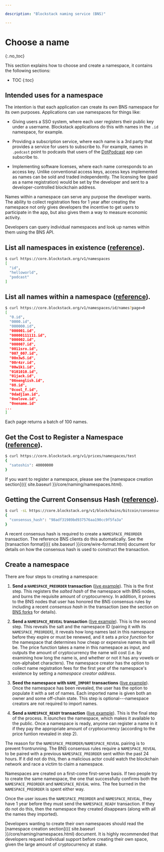 ```yaml
---

description: "Blockstack naming service (BNS)"

---
```

# Choose a name
{:.no_toc}

This section explains how to choose and create a namespace, it contains the
following sections:

* TOC
{:toc}


## Intended uses for a namespace

The intention is that each application can create its own BNS
namespace for its own purposes.  Applications can use namespaces for things like:

* Giving users a SSO system, where each user registers their public key under a
  username.  Blockstack applications do this with names in the `.id` namespace,
for example.

* Providing a subscription service, where each name is a 3rd party that provides
a service for users to subscribe to.  For example, names in
`.podcast` point to podcasts that users of the <a href="https://dotpodcast.co" target="\_blank">DotPodcast</a> app can subscribe to.
* Implementing software licenses, where each name corresponds to an access key.
  Unlike conventional access keys, access keys implemented as names
can be sold and traded independently.  The licensing fee (paid as a name
registration) would be set by the developer and sent to a developer-controlled
blockchain address.

Names within a namespace can serve any purpose the developer wants.  The ability
to collect registration fees for 1 year after creating the namespace not only
gives developers the incentive to get users to participate in the app, but also
gives them a way to measure economic activity.

Developers can query individual namespaces and look up names within them using
the BNS API.

## List all namespaces in existence (<a href="https://core.blockstack.org/#namespace-operations-get-all-namespaces" target="\_blank">reference</a>).

```bash
$ curl https://core.blockstack.org/v1/namespaces
[
  "id",
  "helloworld",
  "podcast"
]
```

## List all names within a namespace (<a href="https://core.blockstack.org/#namespace-operations-get-all-namespaces" target="\_blank">reference</a>).

```bash
$ curl https://core.blockstack.org/v1/namespaces/id/names?page=0
[
  "0.id",
  "0000.id",
  "000000.id",
  "000001.id",
  "00000111111.id",
  "000002.id",
  "000007.id",
  "0011sro.id",
  "007_007.id",
  "00n3w5.id",
  "00r4zr.id",
  "00w1k1.id",
  "0101010.id",
  "01jack.id",
  "06nenglish.id",
  "08.id",
  "0cool_f.id",
  "0dadj1an.id",
  "0nelove.id",
  "0nename.id"
...
]
```

Each page returns a batch of 100 names.

## Get the Cost to Register a Namespace (<a href="https://core.blockstack.org/#price-checks-get-namespace-price" target="\_blank">reference</a>).

```bash
$ curl https://core.blockstack.org/v1/prices/namespaces/test
{
  "satoshis": 40000000
}
```

If you want to register a namespace, please see the [namespace creation section]({{ site.baseurl }}/core/naming/namespaces.html).

## Getting the Current Consensus Hash (<a href="https://core.blockstack.org/#blockchain-operations-get-consensus-hash" target="\_blank">reference</a>).

```bash
$ curl -sL https://core.blockstack.org/v1/blockchains/bitcoin/consensus
{
  "consensus_hash": "98adf31989bd937576aa190cc9f5fa3a"
}
```

A recent consensus hash is required to create a `NAMESPACE_PREORDER` transaction.  The reference
BNS clients do this automatically.  See the [transaction format]({{ site.baseurl }}/core/wire-format.html)
document for details on how the consensus hash is used to construct the
transaction.

## Create a namespace

 There are four steps to creating a namespace:

1. **Send a `NAMESPACE_PREORDER` transaction** (<a href="https://www.blocktrail.com/BTC/tx/5f00b8e609821edd6f3369ee4ee86e03ea34b890e242236cdb66ef6c9c6a1b28" target="\_blank">live example</a>).
This is the first step.  This registers the *salted hash* of the namespace with BNS nodes, and burns the
requisite amount of cryptocurrency.  In addition, it proves to the
BNS nodes that user has honored the BNS consensus rules by including
a recent *consensus hash* in the transaction
(see the section on [BNS forks](#bns-forks) for details).

2. **Send a `NAMESPACE_REVEAL` transaction** (<a href="https://www.blocktrail.com/BTC/tx/ab54b1c1dd5332dc86b24ca2f88b8ca0068485edf0c322416d104c5b84133a32" target="\_blank">live example</a>).
This is the second step.  This reveals the salt and the namespace ID (pairing it with its
`NAMESPACE_PREORDER`), it reveals how long names last in this namespace before
they expire or must be renewed, and it sets a *price function* for the namespace
that determines how cheap or expensive names its will be.  The price function takes
a name in this namespace as input, and outputs the amount of cryptocurrency the
name will cost (i.e. by examining how long the name is, and whether or not it
has any vowels or non-alphabet characters).  The namespace creator
has the option to collect name registration fees for the first year of the
namespace's existence by setting a *namespace creator address*.

3. **Seed the namespace with `NAME_IMPORT` transactions** (<a href="https://www.blocktrail.com/BTC/tx/c698ac4b4a61c90b2c93dababde867dea359f971e2efcf415c37c9a4d9c4f312" target="\_blank">live example</a>).
Once the namespace has been revealed, the user has the option to populate it with a set of
names.  Each imported name is given both an owner and some off-chain state.
This step is optional---namespace creators are not required to import names.

4. **Send a `NAMESPACE_READY` transaction** (<a href="https://www.blocktrail.com/BTC/tx/2bf9a97e3081886f96c4def36d99a677059fafdbd6bdb6d626c0608a1e286032" target="\_blank">live example</a>).
This is the final step of the process.  It *launches* the namespace, which makes it available to the
public.  Once a namespace is ready, anyone can register a name in it if they
pay the appropriate amount of cryptocurrency (according to the price funtion
revealed in step 2).

The reason for the `NAMESPACE_PREORDER/NAMESPACE_REVEAL` pairing is to prevent
frontrunning.  The BNS consensus rules require a `NAMESPACE_REVEAL` to be
paired with a previous `NAMESPACE_PREORDER` sent within the past 24 hours.
If it did not do this, then a malicious actor could watch the blockchain network
and race a victim to claim a namespace.

Namespaces are created on a first-come first-serve basis.  If two people try to
create the same namespace, the one that successfully confirms both the
`NAMESPACE_PREORDER` and `NAMESPACE_REVEAL` wins.  The fee burned in the
`NAMESPACE_PREORDER` is spent either way.

Once the user issues the `NAMESPACE_PREORDER` and `NAMESPACE_REVEAL`, they have
1 year before they must send the `NAMESPACE_READY` transaction.  If they do not
do this, then the namespace they created disappears (along with all the names
they imported).

Developers wanting to create their own namespaces should read the [namespace creation section]({{ site.baseurl }}/core/naming/namespaces.html) document.  It is highly recommended that
developers request individual support before creating their own space, given the large amount of
cryptocurrency at stake.
